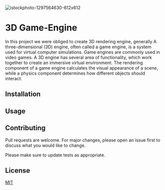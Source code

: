![istockphoto-1297564630-612x612](https://user-images.githubusercontent.com/73776293/174305847-bfb3745c-7e5f-4dc5-835c-d60f51d32ec0.jpg)

# 3D Game-Engine

In this project we were obliged to create 3D rendering engine, generally A three-dimensional (3D) engine, often called a game engine, is a system used for virtual computer simulations. Game engines are commonly used in video games. A 3D engine has several area of functionality, which work together to create an immersive virtual environment. The rendering component of a game engine calculates the visual appearance of a scene, while a physics component determines how different objects should interact.

## Installation


## Usage


## Contributing
Pull requests are welcome. For major changes, please open an issue first to discuss what you would like to change.

Please make sure to update tests as appropriate.

## License
[MIT](https://choosealicense.com/licenses/mit/)
